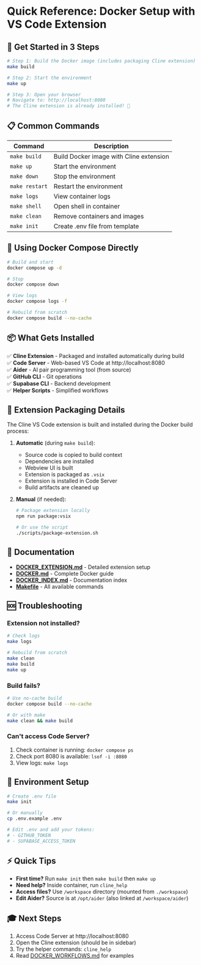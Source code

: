 # Quick Reference: Docker Setup with VS Code Extension

## 🚀 Get Started in 3 Steps

```bash
# Step 1: Build the Docker image (includes packaging Cline extension)
make build

# Step 2: Start the environment
make up

# Step 3: Open your browser
# Navigate to: http://localhost:8080
# The Cline extension is already installed! 🎉
```

## 📋 Common Commands

| Command | Description |
|---------|-------------|
| `make build` | Build Docker image with Cline extension |
| `make up` | Start the environment |
| `make down` | Stop the environment |
| `make restart` | Restart the environment |
| `make logs` | View container logs |
| `make shell` | Open shell in container |
| `make clean` | Remove containers and images |
| `make init` | Create .env file from template |

## 🔧 Using Docker Compose Directly

```bash
# Build and start
docker compose up -d

# Stop
docker compose down

# View logs
docker compose logs -f

# Rebuild from scratch
docker compose build --no-cache
```

## 📦 What Gets Installed

✅ **Cline Extension** - Packaged and installed automatically during build  
✅ **Code Server** - Web-based VS Code at http://localhost:8080  
✅ **Aider** - AI pair programming tool (from source)  
✅ **GitHub CLI** - Git operations  
✅ **Supabase CLI** - Backend development  
✅ **Helper Scripts** - Simplified workflows  

## 🎯 Extension Packaging Details

The Cline VS Code extension is built and installed during the Docker build process:

1. **Automatic** (during `make build`):
   - Source code is copied to build context
   - Dependencies are installed
   - Webview UI is built
   - Extension is packaged as `.vsix`
   - Extension is installed in Code Server
   - Build artifacts are cleaned up

2. **Manual** (if needed):
   ```bash
   # Package extension locally
   npm run package:vsix
   
   # Or use the script
   ./scripts/package-extension.sh
   ```

## 📖 Documentation

- **[DOCKER_EXTENSION.md](DOCKER_EXTENSION.md)** - Detailed extension setup
- **[DOCKER.md](DOCKER.md)** - Complete Docker guide
- **[DOCKER_INDEX.md](DOCKER_INDEX.md)** - Documentation index
- **[Makefile](Makefile)** - All available commands

## 🆘 Troubleshooting

### Extension not installed?
```bash
# Check logs
make logs

# Rebuild from scratch
make clean
make build
make up
```

### Build fails?
```bash
# Use no-cache build
docker compose build --no-cache

# Or with make
make clean && make build
```

### Can't access Code Server?
1. Check container is running: `docker compose ps`
2. Check port 8080 is available: `lsof -i :8080`
3. View logs: `make logs`

## 🔐 Environment Setup

```bash
# Create .env file
make init

# Or manually
cp .env.example .env

# Edit .env and add your tokens:
# - GITHUB_TOKEN
# - SUPABASE_ACCESS_TOKEN
```

## ⚡ Quick Tips

- **First time?** Run `make init` then `make build` then `make up`
- **Need help?** Inside container, run `cline_help`
- **Access files?** Use `/workspace` directory (mounted from `./workspace`)
- **Edit Aider?** Source is at `/opt/aider` (also linked at `/workspace/aider`)

## 🎓 Next Steps

1. Access Code Server at http://localhost:8080
2. Open the Cline extension (should be in sidebar)
3. Try the helper commands: `cline_help`
4. Read [DOCKER_WORKFLOWS.md](DOCKER_WORKFLOWS.md) for examples
